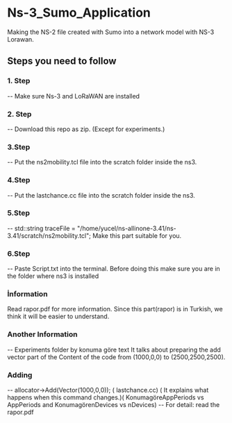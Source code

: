 # Ns-3_Sumo_Application
 Making the NS-2 file created with Sumo into a network model with NS-3 Lorawan.
## Steps you need to follow
### 1. Step
-- Make sure Ns-3 and LoRaWAN are installed
### 2. Step
-- Download this repo as zip. (Except for experiments.)
### 3.Step
-- Put the ns2mobility.tcl file into the scratch folder inside the ns3.
### 4.Step
-- Put the lastchance.cc file into the scratch folder inside the ns3.
### 5.Step
-- std::string traceFile = "/home/yucel/ns-allinone-3.41/ns-3.41/scratch/ns2mobility.tcl";
Make this part suitable for you.
### 6.Step
-- Paste Script.txt into the terminal. Before doing this make sure you are in the folder where ns3 is installed
### İnformation
Read rapor.pdf for more information. Since this part(rapor) is in Turkish, we think it will be easier to understand.
### Another Information
-- Experiments folder by konuma göre text It talks about preparing the add vector part of the Content of the code from (1000,0,0) to (2500,2500,2500).
### Adding
-- allocator->Add(Vector(1000,0,0)); ( lastchance.cc) ( It explains what happens when this command changes.)( KonumagöreAppPeriods vs AppPeriods and KonumagörenDevices vs nDevices)
-- For detail: read the rapor.pdf



